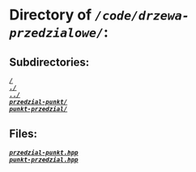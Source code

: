 # Directory of *`/code/drzewa-przedzialowe/`*:
## Subdirectories:
[***`/`***](/)\
[***`./`***](./)\
[***`../`***](../)\
[***`przedzial-punkt/`***](przedzial-punkt/)\
[***`punkt-przedzial/`***](punkt-przedzial/)
## Files:
[***`przedzial-punkt.hpp`***](przedzial-punkt.hpp)\
[***`punkt-przedzial.hpp`***](punkt-przedzial.hpp)
